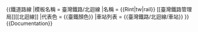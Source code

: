 {{鐵道路線
|模板名稱 = 臺灣鐵路/北迴線
|名稱 = {{Rint|tw|rail}}&nbsp;[[臺灣鐵路管理局]][[北迴線]]
|代表色 = {{臺鐵顏色}}
|車站列表 = {{臺灣鐵路/北迴線/車站}}
}}<noinclude>{{Documentation}}</noinclude>